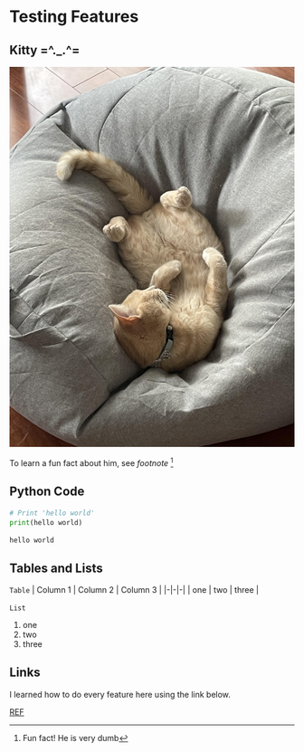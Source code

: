 # Testing Features
## Kitty =^._.^=
![Image](../images/shmuss.jpg)

To learn a fun fact about him, see *footnote* [^1]

## Python Code
```python
# Print 'hello world'
print(hello world)
```

    hello world 

## Tables and Lists 
`Table`
| Column 1 | Column 2 | Column 3 |
|-|-|-|
| one | two | three |

`List`
1. one
2. two
3. three
[^1]: Fun fact! He is very dumb 

## Links
I learned how to do every feature here using the link below.

[REF](https://www.markdownguide.org/cheat-sheet/)
